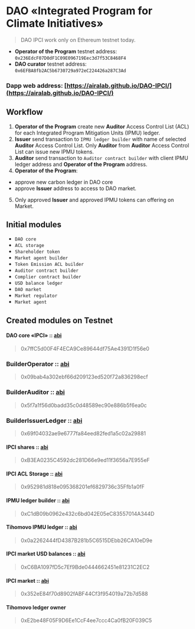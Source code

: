 # DAO «Integrated Program for Climate Initiatives»
> DAO IPCI work only on Ethereum testnet today.

- **Operator of the Program** testnet address: `0x236EdcF07D0dF1C09E096719Eec3d7f53C8468F4`
- **DAO curator** testnet address: `0x6EFBA8fb2AC5b6730729a972eC224426a287C3Ad`

### Dapp web address: [https://airalab.github.io/DAO-IPCI/](https://airalab.github.io/DAO-IPCI/)

## Workflow
1. **Operator of the Program** create new **Auditor** Access Control List (ACL) for each Integrated Program Mitigation Units (IPMU) ledger.
2. **Issuer** send transaction to `IPMU ledger builder` with name of selected **Auditor** Access Control List. Only **Auditor** from **Auditor** Access Control List can issue new IPMU tokens.
3. **Auditor** send transaction to `Auditor contract builder` with client IPMU ledger address and **Operator of the Program**  address.
4. **Operator of the Program**:
  - approve new carbon ledger in DAO core  
  - approve **Issuer** address to access to DAO market.
5. Only approved  **Issuer** and approved IPMU tokens can offering on Market.

## Initial modules
- `DAO core`
- `ACL storage`
- `Shareholder token`
- `Market agent builder`
- `Token Emission ACL builder`
- `Auditor contract builder`
- `Complier contract builder`
- `USD balance ledger`
- `DAO market`
- `Market regulator`
- `Market agent`

## Created modules on Testnet

#### DAO core «IPCI» :: [abi](https://raw.githubusercontent.com/airalab/core/master/abi/modules/Core.json)
> 0x7ffC5d00F4F4ECA9Ce89644df75Ae4391D1f56e0

### BuilderOperator :: [abi](https://raw.githubusercontent.com/airalab/DAO-IPCI/master/abi/builder/BuilderOperator.json)
> 0x09bab4a302ebf66d209123ed520f72a836298ecf

### BuilderAuditor :: [abi](https://raw.githubusercontent.com/airalab/DAO-IPCI/master/abi/builder/BuilderAuditor.json)
> 0x5f7a1f56d0badd35c0d48589ec90e886b5f6ea0c 

### BuilderIssuerLedger :: [abi](https://raw.githubusercontent.com/airalab/DAO-IPCI/master/abi/builder/BuilderIssuerLedger.json)
> 0x69f04032ae9e6777fa84eed82fed1a5c02a29881

#### IPCI shares :: [abi](https://raw.githubusercontent.com/airalab/core/master/abi/modules/TokenEmission.json)
> 0xB3EA0235C4592dc281D66e9ed11f3656a7E955eF

#### IPCI ACL Storage :: [abi](https://raw.githubusercontent.com/airalab/core/master/abi/modules/ACLStorage.json)
> 0x952981d818e095368201ef6829736c35Ffb1a0fF

#### IPMU ledger builder :: [abi](https://raw.githubusercontent.com/airalab/core/develop/abi/builder/BuilderTokenEmissionACL.json)
> 0xC1dB09b0962e432c6bd042E05eC83557014A344D

#### Tihomovo IPMU ledger :: [abi](https://raw.githubusercontent.com/airalab/core/master/abi/modules/TokenEmissionACL.json)
> 0x0a2262444fD4387B281b5C6515DEbb26CA10eD9e

#### IPCI market USD balances :: [abi](https://raw.githubusercontent.com/airalab/core/master/abi/modules/TokenEmission.json)
> 0xC6BA1097fD5c7Ef9Bde0444662451e81231C2EC2

#### IPCI market :: [abi](https://raw.githubusercontent.com/airalab/core/master/abi/modules/Market.json)
> 0x352eE84f70d8902fABF44Cf3f954019a72b7d588

#### Tihomovo ledger owner
> 0xE2be48F05F9D6Ee1CcF4ee7ccc4Ca0fB20F039C5
